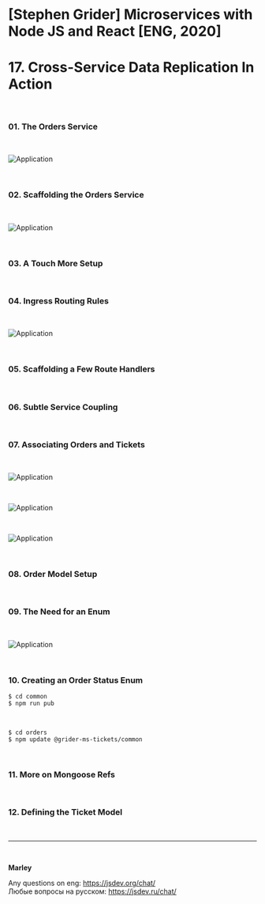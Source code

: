 # [Stephen Grider] Microservices with Node JS and React [ENG, 2020]

# 17. Cross-Service Data Replication In Action

<br/>

### 01. The Orders Service

<br/>

![Application](/img/pic-17-01.png?raw=true)

<br/>

### 02. Scaffolding the Orders Service

<br/>

![Application](/img/pic-17-02.png?raw=true)

<br/>

### 03. A Touch More Setup

<br/>

### 04. Ingress Routing Rules

<br/>

![Application](/img/pic-17-03.png?raw=true)

<br/>

### 05. Scaffolding a Few Route Handlers

<br/>

### 06. Subtle Service Coupling

<br/>

### 07. Associating Orders and Tickets

<br/>

![Application](/img/pic-17-04.png?raw=true)

<br/>

![Application](/img/pic-17-05.png?raw=true)

<br/>

![Application](/img/pic-17-06.png?raw=true)

<br/>

### 08. Order Model Setup

<br/>

### 09. The Need for an Enum

<br/>

![Application](/img/pic-17-07.png?raw=true)

<br/>

### 10. Creating an Order Status Enum

    $ cd common
    $ npm run pub

<br/>

    $ cd orders
    $ npm update @grider-ms-tickets/common

<br/>

### 11. More on Mongoose Refs

<br/>

### 12. Defining the Ticket Model

<br/>

---

<br/>

**Marley**

Any questions on eng: https://jsdev.org/chat/  
Любые вопросы на русском: https://jsdev.ru/chat/
